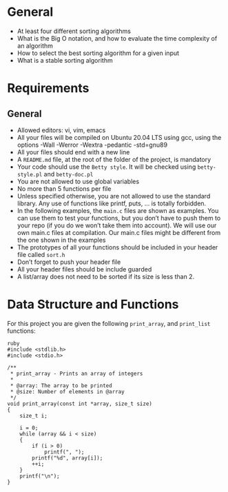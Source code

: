 # General

+ At least four different sorting algorithms
+ What is the Big O notation, and how to evaluate the time complexity of an algorithm
+ How to select the best sorting algorithm for a given input
+ What is a stable sorting algorithm

# Requirements

## General

+ Allowed editors: vi, vim, emacs
+ All your files will be compiled on Ubuntu 20.04 LTS using gcc, using the options -Wall -Werror -Wextra -pedantic -std=gnu89
+ All your files should end with a new line
+ A `README.md` file, at the root of the folder of the project, is mandatory
+ Your code should use the `Betty style`. It will be checked using `betty-style.pl` and `betty-doc.pl`
+ You are not allowed to use global variables
+ No more than 5 functions per file
+ Unless specified otherwise, you are not allowed to use the standard library. Any use of functions like printf, puts, … is totally forbidden.
+ In the following examples, the `main.c` files are shown as examples. You can use them to test your functions, but you don’t have to push them to your repo (if you do we won’t take them into account). We will use our own main.c files at compilation. Our main.c files might be different from the one shown in the examples
+ The prototypes of all your functions should be included in your header file called `sort.h`
+ Don’t forget to push your header file
+ All your header files should be include guarded
+ A list/array does not need to be sorted if its size is less than 2.

# Data Structure and Functions

For this project you are given the following `print_array`, and `print_list` functions:

```
ruby
#include <stdlib.h>
#include <stdio.h>

/**
 * print_array - Prints an array of integers
 *
 * @array: The array to be printed
 * @size: Number of elements in @array
 */
void print_array(const int *array, size_t size)
{
    size_t i;

    i = 0;
    while (array && i < size)
    {
        if (i > 0)
            printf(", ");
        printf("%d", array[i]);
        ++i;
    }
    printf("\n");
}
```
